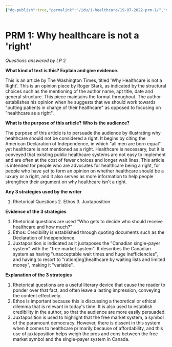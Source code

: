 ```yaml
---
{"dg-publish":true,"permalink":"/idu/1-healthcare/19-07-2022-prm-1/","dgHomeLink":true,"dgPassFrontmatter":false}
---
```


# PRM 1: Why healthcare is not a 'right'

*Questions answered by LP* 2

**What kind of text is this? Explain and give evidence.**

This is an article by The Washington Times, titled 'Why Healthcare is not a Right'. This is an opinion piece by Roger Stark, as indicated by the structural choices such as the mentioning of the author name, apt title, date and general structure. This piece maintains the format throughout. The author establishes his opinion when he suggests that we should work towards "putting patients in charge of their healthcare" as opposed to focusing on "healthcare as a right".

**What is the purpose of this article? Who is the audience?**

The purpose of this article is to persuade the audience by illustrating why healthcare should not be considered a right. It begins by citing the American Declaration of Independence, in which "all men are born equal" yet healthcare is not mentioned as a right. Healthcare is necessary, but it is conveyed that existing public healthcare systems are not easy to implement and are often at the cost of fewer choices and longer wait lines. This article is intended for people who are advocates for healthcare being a right, for people who have yet to form an opinion on whether healthcare should be a luxury or a right, and it also serves as more information to help people strengthen their argument on why healthcare isn't a right.

**Any 3 strategies used by the writer**
1. Rhetorical Questions 2. Ethos 3. Juxtaposition

**Evidence of the 3 strategies**

1. Rhetorical questions are used "Who gets to decide who should receive healthcare and how much?"  
2. Ethos: Credibility is established through quoting documents such as the Declaration of Independence. 
3. Juxtaposition is indicated as it juxtaposes the "Canadian single-payer system" with the "free market system". It describes the Canadian system as having "unacceptable wait times and huge inefficiencies", and having to resort to "ration\[ing]healthcare by waiting lists and limited money", making it "variable".

**Explanation of the 3 strategies**
1. Rhetorical questions are a useful literary device that cause the reader to ponder over that fact, and often leave a lasting impression, conveying the content effectively.
2. Ethos is important because this is discussing a theoretical or ethical dilemma that is relevant in today's time. It is also used to establish credibility in the author, so that the audience are more easily persuaded.
3. Juxtaposition is used to highlight that the free market system, a symbol of the paramount democracy. However, there is dissent in this system when it comes to healthcare primarily because of affordability, and this use of juxtaposition helps weigh the pros and cons between the free market symbol and the single-payer system in Canada.

